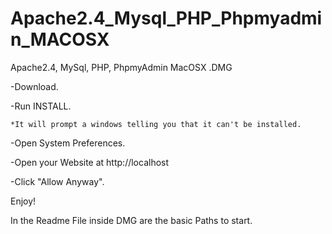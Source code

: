 # Apache2.4_Mysql_PHP_Phpmyadmin_MACOSX
Apache2.4, MySql, PHP, PhpmyAdmin MacOSX .DMG

-Download.

-Run INSTALL.

    *It will prompt a windows telling you that it can't be installed.
    
-Open System Preferences.


-Open your Website at http://localhost


-Click "Allow Anyway".

Enjoy!



In the Readme File inside DMG are the basic Paths to start.

